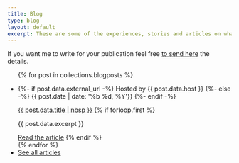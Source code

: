 ```yaml
---
title: Blog
type: blog
layout: default
excerpt: These are some of the experiences, stories and articles on what I've learned during my journey as a web engineer.
---
```


If you want me to write for your publication feel free [to send here](mailto:jmenichelli@gmail.com) the details.

<ul class="list">
{% for post in collections.blogposts %}
  <li class="list__item">
    <p class="list__item--info">
      {%- if post.data.external_url -%}
        Hosted by <span class="list__item--highlight">{{ post.data.host }}</span>
      {%- else -%}
      <time datetime="{{ post.date | iso_date }}">
        {{ post.date | date: '%b %d, %Y'}}
      </time>
    {%- endif -%}
    </p>
    <a class="list__item--title" alt="{{ post.data.title }}"
    {%- if post.data.external_url -%}
      href="{{ post.data.external_url }}" target="_blank" rel="noopener noreferrer"
    {%- else -%}
      href="{{ post.url }}"
    {%- endif -%}>
      {{ post.data.title | nbsp }}
    </a>
  {% if forloop.first %}
  <p class="list__item--excerpt">{{ post.data.excerpt }}</p>
  <a class="list--cta"
  {%- if post.data.external_url -%}
    href="{{ post.data.external_url }}" target="_blank" rel="noopener noreferrer"
  {%- else -%}
    href="{{ post.url }}"
  {%- endif -%}
  >Read the article</a>
  {% endif %}
  </li>
{% endfor %}
  <li class="list__item">
    <a class="list--cta" href="/archive">See all articles</a>
  </li>
</ul>

